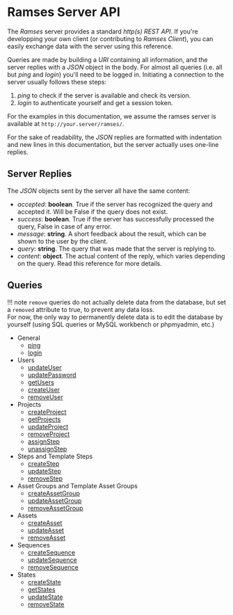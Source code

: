 # Ramses Server API

The *Ramses* server provides a standard *http(s) REST API*. If you're developping your own client (or contributing to *Ramses Client*), you can easily exchange data with the server using this reference.

Queries are made by building a *URI* containing all information, and the server replies with a *JSON* object in the body. For almost all queries (i.e. all but *ping* and *login*) you'll need to be logged in. Initiating a connection to the server usually follows these steps:

1. *ping* to check if the server is available and check its version.
2. *login* to authenticate yourself and get a session token.

For the examples in this documentation, we assume the ramses server is available at `http://your.server/ramses/`.

For the sake of readability, the *JSON* replies are formatted with indentation and new lines in this documentation, but the server actually uses one-line replies.

## Server Replies

The *JSON* objects sent by the server all have the same content:

- *accepted*: **boolean**. True if the server has recognized the query and accepted it. Will be False if the query does not exist.
- *success*: **boolean**. True if the server has successfully processed the query, False in case of any error.
- *message*: **string**. A short feedback about the result, which can be shown to the user by the client.
- *query*: **string**. The query that was made that the server is replying to.
- *content*: **object**. The actual content of the reply, which varies depending on the query. Read this reference for more details.

## Queries

!!! note
    `remove` queries do not actually delete data from the database, but set a `removed` attribute to true, to prevent any data loss.  
    For now, the only way to permanently delete data is to edit the database by yourself (using SQL queries or MySQL workbench or phpmyadmin, etc.)

- General
    - [ping](general.md#ping)
    - [login](general.md#login)
- Users
    - [updateUser](users.md#updateuser)
    - [updatePassword](users.md#updatepassword)
    - [getUsers](users.md#getusers)
    - [createUser](users.md#createuser)
    - [removeUser](users.md#removeuser)
- Projects
    - [createProject](projects#createproject)
    - [getProjects](projects#getprojects)
    - [updateProject](projects#updateproject)
    - [removeProject](projects#removeproject)
    - [assignStep](projects#assignstep)
    - [unassignStep](projects#unassignstep)
- Steps and Template Steps
    - [createStep](steps#createstep)
    - [updateStep](steps#updatestep)
    - [removeStep](steps#removestep)
- Asset Groups and Template Asset Groups
    - [createAssetGroup](assetgroups#createassetgroup)
    - [updateAssetGroup](assetgroups#updateassetgroup)
    - [removeAssetGroup](assetgroups#removeassetgroup)
- Assets
    - [createAsset](assets#createasset)
    - [updateAsset](assets#updateasset)
    - [removeAsset](assets#removeasset)
- Sequences
    - [createSequence](sequences#createsequence)
    - [updateSequence](sequences#updatesequence)
    - [removeSequence](sequences#removesequence)
- States
    - [createState](states#createstate)
    - [getStates](states#getstates)
    - [updateState](states#updatestate)
    - [removeState](states#removeState)